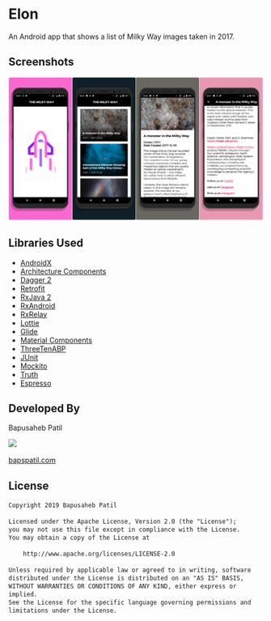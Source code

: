 
# Elon

An Android app that shows a list of Milky Way images taken in 2017.

## Screenshots

<img src="./art/screens_all.png">

## Libraries Used

* [AndroidX](https://developer.android.com/jetpack/androidx/)
* [Architecture Components](https://developer.android.com/topic/libraries/architecture)
* [Dagger 2](http://dagger.dev)
* [Retrofit](https://github.com/square/retrofit)
* [RxJava 2](https://github.com/ReactiveX/RxJava)
* [RxAndroid](https://github.com/ReactiveX/RxAndroid)
* [RxRelay](https://github.com/JakeWharton/RxRelay)
* [Lottie](https://github.com/airbnb/lottie-android/)
* [Glide](https://github.com/bumptech/glide)
* [Material Components](https://material.io/develop/android/)
* [ThreeTenABP](https://github.com/JakeWharton/ThreeTenABP)
* [JUnit](https://junit.org/junit4/)
* [Mockito](https://site.mockito.org/)
* [Truth](https://github.com/google/truth)
* [Espresso](https://developer.android.com/training/testing/espresso)

## Developed By

Bapusaheb Patil

<img src="https://github.com/bapspatil.png" width="20%">

[bapspatil.com](https://bapspatil.com)

## License

    Copyright 2019 Bapusaheb Patil

    Licensed under the Apache License, Version 2.0 (the "License");
    you may not use this file except in compliance with the License.
    You may obtain a copy of the License at

        http://www.apache.org/licenses/LICENSE-2.0

    Unless required by applicable law or agreed to in writing, software
    distributed under the License is distributed on an "AS IS" BASIS,
    WITHOUT WARRANTIES OR CONDITIONS OF ANY KIND, either express or implied.
    See the License for the specific language governing permissions and
    limitations under the License.
